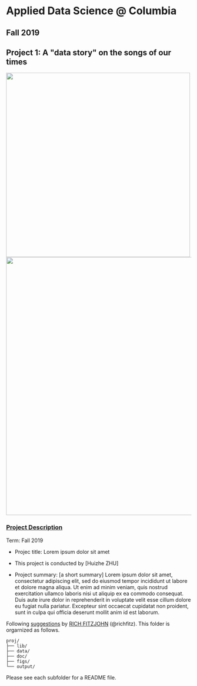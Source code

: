 # Applied Data Science @ Columbia
## Fall 2019
## Project 1: A "data story" on the songs of our times

<img src="figs/title1.jpeg" width="500">
<img src="https://blog.oup.com/wp-content/uploads/2016/02/1260-music.jpg" width="700">

### [Project Description](doc/)


Term: Fall 2019

+ Projec title: Lorem ipsum dolor sit amet
+ This project is conducted by [Huizhe ZHU]

+ Project summary: [a short summary] Lorem ipsum dolor sit amet, consectetur adipiscing elit, sed do eiusmod tempor incididunt ut labore et dolore magna aliqua. Ut enim ad minim veniam, quis nostrud exercitation ullamco laboris nisi ut aliquip ex ea commodo consequat. Duis aute irure dolor in reprehenderit in voluptate velit esse cillum dolore eu fugiat nulla pariatur. Excepteur sint occaecat cupidatat non proident, sunt in culpa qui officia deserunt mollit anim id est laborum.

Following [suggestions](http://nicercode.github.io/blog/2013-04-05-projects/) by [RICH FITZJOHN](http://nicercode.github.io/about/#Team) (@richfitz). This folder is orgarnized as follows.

```
proj/
├── lib/
├── data/
├── doc/
├── figs/
└── output/
```

Please see each subfolder for a README file.

